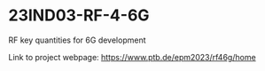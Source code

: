 # 23IND03-RF-4-6G

RF key quantities for 6G development

Link to project webpage: https://www.ptb.de/epm2023/rf46g/home